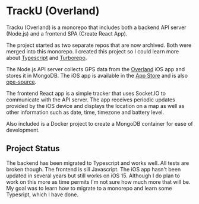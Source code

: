 # TrackU (Overland)

Tracku (Overland) is a monorepo that includes both a backend API server (Node.js) and a frontend SPA (Create React App).

The project started as two separate repos that are now archived. Both were merged into this monorepo. I created this project so I could learn more about [Typescript](https://www.typescriptlang.org) and [Turborepo](https://turborepo.org).

The Node.js API server collects GPS data from the [Overland](https://overland.p3k.app) iOS app and stores it in MongoDB. The iOS app is available in the [App Store](https://apps.apple.com/us/app/overland-gps-tracker/id1292426766) and is also [ope-source](https://github.com/aaronpk/Overland-iOS).

The frontend React app is a simple tracker that uses Socket.IO to communicate with the API server. The app receives periodic updates provided by the iOS device and displays the location on a map as well as other information such as date, time, timezone and battery level.

Also included is a Docker project to create a MongoDB container for ease of development.

## Project Status

The backend has been migrated to Typescript and works well. All tests are broken though. The frontend is sill Javascript. The iOS app hasn't been updated in several years but still works on iOS 15. Although I do plan to work on this more as time permits I'm not sure how much more that will be. My goal was to learn how to migrate to a monorepo and learn some Typesript, which I have done.
